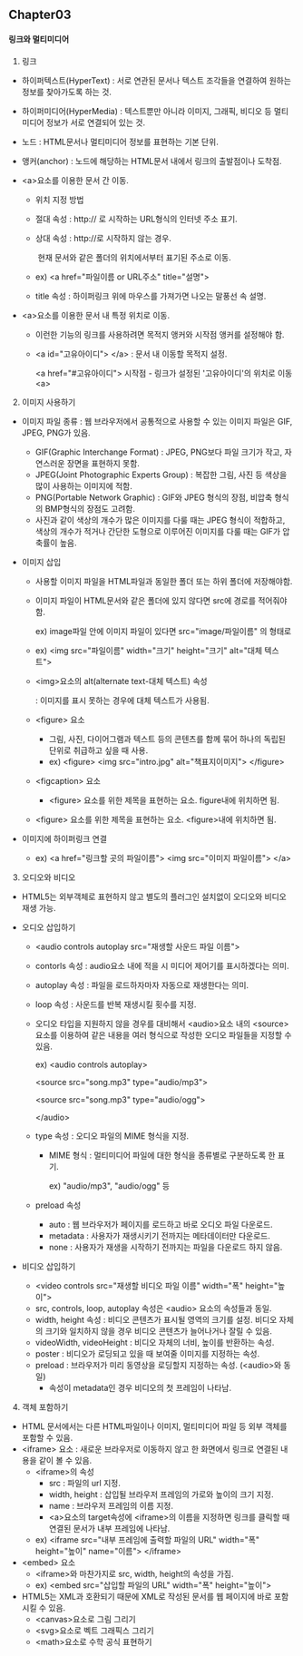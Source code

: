 ## Chapter03

#### 링크와 멀티미디어

1. 링크

+ 하이퍼텍스트(HyperText) : 서로 연관된 문서나 텍스트 조각들을 연결하여 원하는 정보를 찾아가도록 하는 것.

+ 하이퍼미디어(HyperMedia) : 텍스트뿐만 아니라 이미지, 그래픽, 비디오 등 멀티미디어 정보가 서로 연결되어 있는 것.

+ 노드 : HTML문서나 멀티미디어 정보를 표현하는 기본 단위.

+ 앵커(anchor)  : 노드에 해당하는 HTML문서 내에서 링크의 출발점이나 도착점.

+ &lt;a&gt;요소를 이용한 문서 간 이동.

  +  위치 지정 방법

    + 절대 속성 : http:// 로 시작하는 URL형식의 인터넷 주소 표기.

    + 상대 속성 : http://로 시작하지 않는 경우. 

      ​		현재 문서와 같은 폴더의 위치에서부터 표기된 주소로 이동.

  + ex) &lt;a href="파일이름 or URL주소" title="설명">
  + title 속성 : 하이퍼링크 위에 마우스를 가져가면 나오는 말풍선 속 설명.

+ &lt;a&gt;요소를 이용한 문서 내 특정 위치로 이동.

  + 이런한 기능의 링크를 사용하려면 목적지 앵커와 시작점 앵커를 설정해야 함.

  + &lt;a id="고유아이디"&gt; &lt;/a&gt; :  문서 내 이동할 목적지 설정.

    &lt;a href="#고유아이디"&gt; 시작점 - 링크가 설정된 '고유아이디'의 위치로 이동&lt;a&gt;

2. 이미지 사용하기

+ 이미지 파일 종류 : 웹 브라우저에서 공통적으로 사용할 수 있는 이미지 파일은 GIF, JPEG, PNG가 있음.

  +  GIF(Graphic Interchange Format) : JPEG, PNG보다 파일 크기가 작고, 자연스러운 장면을 표현하지 못함.
  + JPEG(Joint Photographic Experts Group) : 복잡한 그림, 사진 등 색상을 많이 사용하는 이미지에 적함.
  + PNG(Portable Network Graphic) : GIF와 JPEG 형식의 장점, 비압축 형식의 BMP형식의 장점도 고려함.
  + 사진과 같이 색상의 개수가 많은 이미지를 다룰 때는 JPEG 형식이 적합하고, 색상의 개수가 적거나 간단한 도형으로 이루어진 이미지를 다룰 때는 GIF가 압축률이 높음.

+ 이미지 삽입 

  + 사용할 이미지 파일을 HTML파일과 동일한 폴더 또는 하위 폴더에 저장해야함.

  + 이미지 파일이 HTML문서와 같은 폴더에 있지 않다면 src에 경로를 적어줘야함.

    ex) image파일 안에 이미지 파일이 있다면 src="image/파일이름" 의 형태로

  + ex) &lt;img src="파일이름" width="크기" height="크기" alt="대체 텍스트"&gt;

  + &lt;img&gt;요소의 alt(alternate text-대체 텍스트) 속성 

    : 이미지를 표시 못하는 경우에 대체 텍스트가 사용됨.

  + &lt;figure&gt; 요소

    + 그림, 사진, 다이어그램과 텍스트 등의 콘텐츠를 함께 묶어 하나의 독립된 단위로 취급하고 싶을 때 사용.
    + ex) &lt;figure&gt; &lt;img src="intro.jpg" alt="책표지이미지"&gt; &lt;/figure&gt;

  + &lt;figcaption&gt; 요소

    + &lt;figure&gt; 요소를 위한 제목을 표현하는 요소. figure내에 위치하면 됨.

  + &lt;figure&gt; 요소를 위한 제목을 표현하는 요소. &lt;figure&gt;내에 위치하면 됨.

+ 이미지에 하이퍼링크 연결

  + ex) &lt;a href="링크할 곳의 파일이름"&gt; &lt;img src="이미지 파일이름"&gt; &lt;/a&gt;

3. 오디오와 비디오

+ HTML5는 외부객체로 표현하지 않고 별도의 플러그인 설치없이 오디오와 비디오 재생 가능.

+ 오디오 삽입하기

  + &lt;audio controls autoplay src="재생할 사운드 파일 이름"&gt;

  + contorls 속성 : audio요소 내에 적을 시 미디어 제어기를 표시하겠다는 의미.

  + autoplay 속성 : 파일을 로드하자마자 자동으로 재생한다는 의미.

  + loop 속성 : 사운드를 반복 재생시킬 횟수를 지정.

  + 오디오 타입을 지원하지 않을 경우를 대비해서 &lt;audio&gt;요소 내의 &lt;source&gt;요소를 이용하여 같은 내용을 여러 형식으로 작성한 오디오 파일들을 지정할 수 있음.

     ex) &lt;audio controls autoplay&gt;

    &lt;source src="song.mp3" type="audio/mp3"&gt; 

    &lt;source src="song.mp3" type="audio/ogg"&gt; 	

    &lt;/audio&gt;

  + type 속성 : 오디오 파일의 MIME 형식을 지정.

    + MIME 형식 : 멀티미디어 파일에 대한 형식을 종류별로 구분하도록 한 표기.

      ex) "audio/mp3", "audio/ogg" 등

  + preload 속성 

    + auto : 웹 브라우저가 페이지를 로드하고 바로 오디오 파일 다운로드.
    + metadata : 사용자가 재생시키기 전까지는 메타데이터만 다운로드.
    + none : 사용자가 재생을 시작하기 전까지는 파일을 다운로드 하지 않음.

+ 비디오 삽입하기

  + &lt;video controls src="재생할 비디오 파일 이름" width="폭" height="높이"&gt;
  + src, controls, loop, autoplay 속성은 &lt;audio&gt; 요소의 속성들과 동일.
  + width, height 속성 : 비디오 콘텐츠가 표시될 영역의 크기를 설정. 비디오 자체의 크기와 일치하지 않을 경우 비디오 콘텐츠가 늘어나거나 잘릴 수 있음.
  + videoWidth, videoHeight : 비디오 자체의 너비, 높이를 반환하는 속성.
  + poster : 비디오가 로딩되고 있을 때 보여줄 이미지를 지정하는 속성.
  + preload : 브라우저가 미리 동영상을 로딩할지 지정하는 속성. (&lt;audio&gt;와 동일)
    + 속성이 metadata인 경우 비디오의 첫 프레임이 나타남.

4. 객체 포함하기 

+ HTML 문서에서는 다른 HTML파일이나 이미지, 멀티미디어 파일 등 외부 객체를 포함할 수 있음.
+ &lt;iframe&gt;  요소 : 새로운 브라우저로 이동하지 않고 한 화면에서 링크로 연결된 내용을 같이 볼 수 있음.
  + &lt;iframe&gt;의 속성
    + src : 파일의 url 지정.
    + width, height : 삽입될 브라우저 프레임의 가로와 높이의 크기 지정.
    + name : 브라우저 프레임의 이름 지정.
    + &lt;a&gt;요소의 target속성에 &lt;iframe&gt;의 이름을 지정하면 링크를 클릭할 때 연결된 문서가 내부 프레임에 나타남.
  + ex) &lt;iframe src="내부 프레임에 출력할 파일의 URL" width="폭" height="높이" name="이름"&gt; &lt;/iframe&gt;
+ &lt;embed&gt; 요소 
  + &lt;iframe&gt;와 마찬가지로 src, width, height의 속성을 가짐.
  + ex) &lt;embed src="삽입할 파일의 URL" width="폭" height="높이"&gt; 
+ HTML5는 XML과 호환되기 때문에 XML로 작성된 문서를 웹 페이지에 바로 포함시킬 수 있음.
  + &lt;canvas&gt;요소로 그림 그리기
  + &lt;svg&gt;요소로 벡트 그래픽스 그리기
  + &lt;math&gt;요소로 수학 공식 표현하기